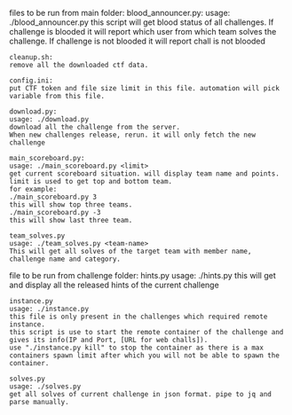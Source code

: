 files to be run from main folder:
	blood_announcer.py:
	usage: ./blood_announcer.py 
	this script will get blood status of all challenges. If challenge is blooded it will report which user from which team solves the challenge. If challenge is not blooded it will report chall is not blooded

	cleanup.sh:
	remove all the downloaded ctf data.
	
	config.ini:
	put CTF token and file size limit in this file. automation will pick variable from this file.

	download.py:
	usage: ./download.py
	download all the challenge from the server.
	When new challenges release, rerun. it will only fetch the new challenge
	
	main_scoreboard.py:
	usage: ./main_scoreboard.py <limit>
	get current scoreboard situation. will display team name and points.
	limit is used to get top and bottom team.
	for example:
	./main_scoreboard.py 3
	this will show top three teams.
	./main_scoreboard.py -3
	this will show last three team.
	
	team_solves.py
	usage: ./team_solves.py <team-name>
	This will get all solves of the target team with member name, challenge name and category.
	
file to be run from challenge folder:
	hints.py
	usage: ./hints.py
	this will get and display all the released hints of the current challenge
	
	instance.py
	usage: ./instance.py
	this file is only present in the challenges which required remote instance.
	this script is use to start the remote container of the challenge and gives its info(IP and Port, [URL for web challs]).
	use "./instance.py kill" to stop the container as there is a max containers spawn limit after which you will not be able to spawn the container.
	
	solves.py
	usage: ./solves.py
	get all solves of current challenge in json format. pipe to jq and parse manually.
